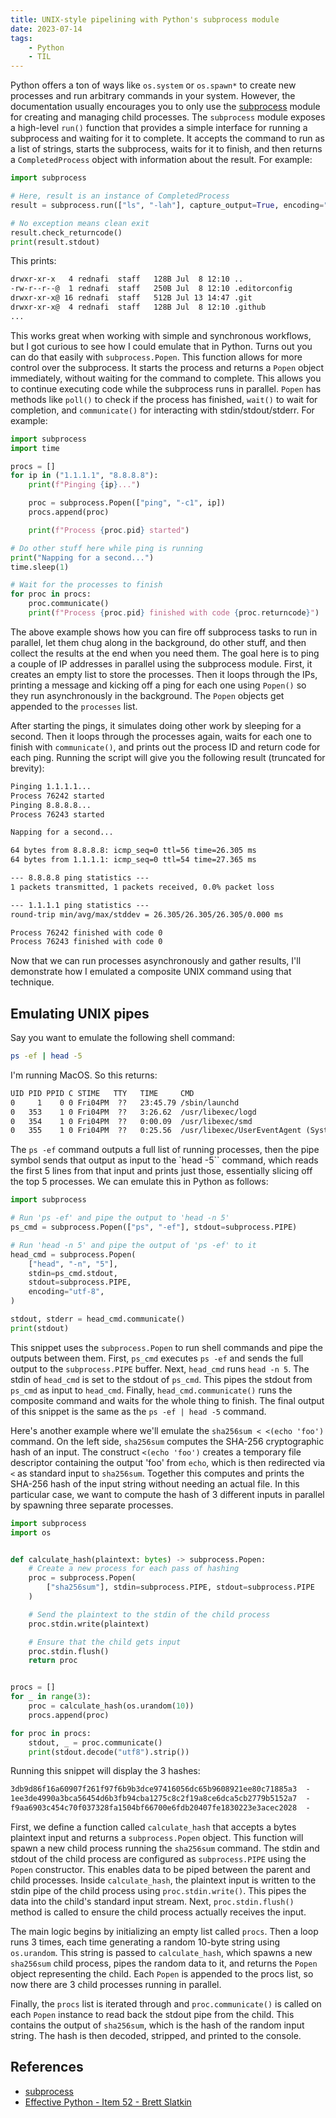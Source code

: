 ```yaml
---
title: UNIX-style pipelining with Python's subprocess module
date: 2023-07-14
tags:
    - Python
    - TIL
---
```



Python offers a ton of ways like `os.system` or `os.spawn*` to create new processes and
run arbitrary commands in your system. However, the documentation usually encourages you
to only use the [subprocess] module for creating and managing child processes. The
`subprocess` module exposes a high-level `run()` function that provides a simple interface
for running a subprocess and waiting for it to complete. It accepts the command to run as
a list of strings, starts the subprocess, waits for it to finish, and then returns a
`CompletedProcess` object with information about the result. For example:

```python
import subprocess

# Here, result is an instance of CompletedProcess
result = subprocess.run(["ls", "-lah"], capture_output=True, encoding="utf-8")

# No exception means clean exit
result.check_returncode()
print(result.stdout)
```

This prints:

```txt
drwxr-xr-x   4 rednafi  staff   128B Jul  8 12:10 ..
-rw-r--r--@  1 rednafi  staff   250B Jul  8 12:10 .editorconfig
drwxr-xr-x@ 16 rednafi  staff   512B Jul 13 14:47 .git
drwxr-xr-x@  4 rednafi  staff   128B Jul  8 12:10 .github
...
```

This works great when working with simple and synchronous workflows, but I got curious to
see how I could emulate that in Python. Turns out you can do that easily with
`subprocess.Popen`. This function allows for more control over the subprocess. It starts
the process and returns a `Popen` object immediately, without waiting for the command to
complete. This allows you to continue executing code while the subprocess runs in
parallel. `Popen` has methods like `poll()` to check if the process has finished, `wait()`
to wait for completion, and `communicate()` for interacting with stdin/stdout/stderr. For
example:

```python
import subprocess
import time

procs = []
for ip in ("1.1.1.1", "8.8.8.8"):
    print(f"Pinging {ip}...")

    proc = subprocess.Popen(["ping", "-c1", ip])
    procs.append(proc)

    print(f"Process {proc.pid} started")

# Do other stuff here while ping is running
print("Napping for a second...")
time.sleep(1)

# Wait for the processes to finish
for proc in procs:
    proc.communicate()
    print(f"Process {proc.pid} finished with code {proc.returncode}")
```

The above example shows how you can fire off subprocess tasks to run in parallel, let them
chug along in the background, do other stuff, and then collect the results at the end when
you need them. The goal here is to ping a couple of IP addresses in parallel using the
subprocess module. First, it creates an empty list to store the processes. Then it loops
through the IPs, printing a message and kicking off a ping for each one using `Popen()` so
they run asynchronously in the background. The `Popen` objects get appended to the
`processes` list.

After starting the pings, it simulates doing other work by sleeping for a second. Then it
loops through the processes again, waits for each one to finish with `communicate()`, and
prints out the process ID and return code for each ping. Running the script will give you
the following result (truncated for brevity):

```txt
Pinging 1.1.1.1...
Process 76242 started
Pinging 8.8.8.8...
Process 76243 started

Napping for a second...

64 bytes from 8.8.8.8: icmp_seq=0 ttl=56 time=26.305 ms
64 bytes from 1.1.1.1: icmp_seq=0 ttl=54 time=27.365 ms

--- 8.8.8.8 ping statistics ---
1 packets transmitted, 1 packets received, 0.0% packet loss

--- 1.1.1.1 ping statistics ---
round-trip min/avg/max/stddev = 26.305/26.305/26.305/0.000 ms

Process 76242 finished with code 0
Process 76243 finished with code 0
```

Now that we can run processes asynchronously and gather results, I'll demonstrate how I
emulated a composite UNIX command using that technique.

## Emulating UNIX pipes

Say you want to emulate the following shell command:

```sh
ps -ef | head -5
```

I'm running MacOS. So this returns:

```txt
UID PID PPID C STIME   TTY   TIME     CMD
0     1    0 0 Fri04PM  ??   23:45.79 /sbin/launchd
0   353    1 0 Fri04PM  ??   3:26.62  /usr/libexec/logd
0   354    1 0 Fri04PM  ??   0:00.09  /usr/libexec/smd
0   355    1 0 Fri04PM  ??   0:25.56  /usr/libexec/UserEventAgent (System)
```

The `ps -ef` command outputs a full list of running processes, then the pipe symbol sends
that output as input to the `head -5`` command, which reads the first 5 lines from that
input and prints just those, essentially slicing off the top 5 processes. We can emulate
this in Python as follows:

```python
import subprocess

# Run 'ps -ef' and pipe the output to 'head -n 5'
ps_cmd = subprocess.Popen(["ps", "-ef"], stdout=subprocess.PIPE)

# Run 'head -n 5' and pipe the output of 'ps -ef' to it
head_cmd = subprocess.Popen(
    ["head", "-n", "5"],
    stdin=ps_cmd.stdout,
    stdout=subprocess.PIPE,
    encoding="utf-8",
)

stdout, stderr = head_cmd.communicate()
print(stdout)
```

This snippet uses the `subprocess.Popen` to run shell commands and pipe the outputs
between them. First, `ps_cmd` executes `ps -ef` and sends the full output to the
`subprocess.PIPE` buffer. Next, `head_cmd` runs `head -n 5`. The stdin of `head_cmd` is
set to the stdout of `ps_cmd`. This pipes the stdout from `ps_cmd` as input to `head_cmd`.
Finally, `head_cmd.communicate()` runs the composite command and waits for the whole thing
to finish. The final output of this snippet is the same as the `ps -ef | head -5` command.

Here's another example where we'll emulate the `sha256sum < <(echo 'foo')` command. On the
left side, `sha256sum` computes the SHA-256 cryptographic hash of an input. The construct
`<(echo 'foo')` creates a temporary file descriptor containing the output 'foo' from
`echo`, which is then redirected via `<` as standard input to `sha256sum`. Together this
computes and prints the SHA-256 hash of the input string without needing an actual file.
In this particular case, we want to compute the hash of 3 different inputs in parallel by
spawning three separate processes.

```python
import subprocess
import os


def calculate_hash(plaintext: bytes) -> subprocess.Popen:
    # Create a new process for each pass of hashing
    proc = subprocess.Popen(
        ["sha256sum"], stdin=subprocess.PIPE, stdout=subprocess.PIPE
    )

    # Send the plaintext to the stdin of the child process
    proc.stdin.write(plaintext)

    # Ensure that the child gets input
    proc.stdin.flush()
    return proc


procs = []
for _ in range(3):
    proc = calculate_hash(os.urandom(10))
    procs.append(proc)

for proc in procs:
    stdout, _ = proc.communicate()
    print(stdout.decode("utf8").strip())
```

Running this snippet will display the 3 hashes:

```txt
3db9d86f16a60907f261f97f6b9b3dce97416056dc65b9608921ee80c71885a3  -
1ee3de4990a3bca56454d6b3fb94cba1275c8c2f19a8ce6dca5cb2779b5152a7  -
f9aa6903c454c70f037328fa1504bf66700e6fdb20407fe1830223e3acec2028  -
```

First, we define a function called `calculate_hash` that accepts a bytes plaintext input
and returns a `subprocess.Popen` object. This function will spawn a new child process
running the `sha256sum` command. The stdin and stdout of the child process are configured
as `subprocess.PIPE` using the `Popen` constructor. This enables data to be piped between
the parent and child processes. Inside `calculate_hash`, the plaintext input is written to
the stdin pipe of the child process using `proc.stdin.write()`. This pipes the data into
the child's standard input stream. Next, `proc.stdin.flush()` method is called to ensure
the child process actually receives the input.

The main logic begins by initializing an empty list called `procs`. Then a loop runs 3
times, each time generating a random 10-byte string using `os.urandom`. This string is
passed to `calculate_hash`, which spawns a new `sha256sum` child process, pipes the random
data to it, and returns the `Popen` object representing the child. Each `Popen` is
appended to the procs list, so now there are 3 child processes running in parallel.

Finally, the `procs` list is iterated through and `proc.communicate()` is called on each
`Popen` instance to read back the stdout pipe from the child. This contains the output of
`sha256sum`, which is the hash of the random input string. The hash is then decoded,
stripped, and printed to the console.


## References

* [subprocess]
* [Effective Python - Item 52 - Brett Slatkin][effective python]

[subprocess]: https://docs.python.org/3/library/subprocess
[effective python]: https://effectivepython.com/

